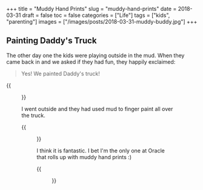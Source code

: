 +++
title = "Muddy Hand Prints"
slug = "muddy-hand-prints"
date = 2018-03-31
draft = false
toc = false
categories = ["Life"]
tags = ["kids", "parenting"]
images = ["/images/posts/2018-03-31-muddy-buddy.jpg"]
+++

## Painting Daddy's Truck

The other day one the kids were playing outside in the mud. When they came back in and we asked if they had fun, they happily exclaimed:

> Yes! We painted Daddy's truck!

{{<figure class="center" src="/images/posts/2018-03-31-muddy-buddy.jpg" caption="How can you get mad at that face?">}}

I went outside and they had used mud to finger paint all over the truck.

{{<figure class="center" src="/images/posts/2018-03-31-muddy-truck.jpg">}}

I think it is fantastic. I bet I'm the only one at Oracle that rolls up with muddy hand prints :)

{{<figure class="center" src="/images/posts/2018-03-31-muddy-handprints.jpg" caption="The rain will soon wash these away, but this is a photo that I'll treasure">}}
